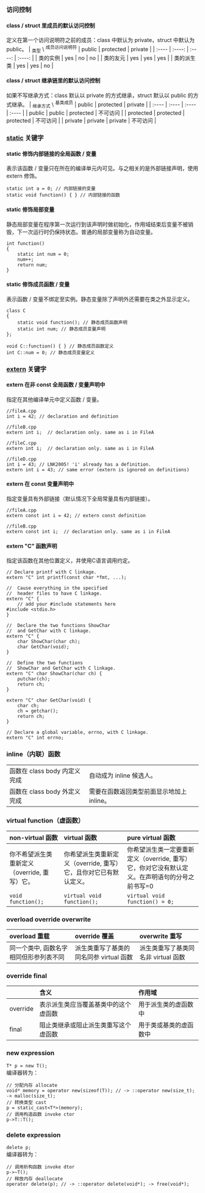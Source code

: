 ### 访问控制
#### class / struct 里成员的默认访问控制
定义在第一个访问说明符之前的成员：class 中默认为 private，struct 中默认为 public。
| <sub>类型</sub> \ <sup>成员访问说明符</sup> | public | protected | private |
| :---- | :----: | :----: | :----: |
| 类的实例 | yes  | no | no |
| 类的友元 | yes | yes | yes |
| 类的派生类 | yes | yes | no |

#### class / struct 继承链里的默认访问控制
如果不写继承方式：class 默认以 private 的方式继承，struct 默认以 public 的方式继承。
| <sub>继承方式</sub> \ <sup>基类成员</sup> | public | protected | private |
| :---- | :---- | :---- | :---- |
| public | public  | protected | 不可访问 |
| protected | protected | protected | 不可访问 |
| private | private | private | 不可访问 |

### [static](https://www.zhihu.com/question/274217344/answer/379696251) 关键字
#### static 修饰内部链接的全局函数 / 变量
表示该函数 / 变量只在所在的编译单元内可见。与之相关的是外部链接声明，使用 extern 修饰。
``` 
static int a = 0; // 内部链接的变量
static void function() { } // 内部链接的函数
```

#### static 修饰局部变量
静态局部变量在程序第一次运行到该声明时做初始化，作用域结束后变量不被销毁，下一次运行时仍保持状态。普通的局部变量称为自动变量。
```
int function()
{
    static int num = 0;
    num++;
    return num;
}
```

#### static 修饰成员函数 / 变量
表示函数 / 变量不绑定至实例。静态变量除了声明外还需要在类之外显示定义。
```
class C
{
    static void function(); // 静态成员函数声明
    static int num; // 静态成员变量声明
};

void C::function() { } // 静态成员函数定义
int C::num = 0; // 静态成员变量定义
```

### [extern](https://docs.microsoft.com/en-us/cpp/cpp/extern-cpp?view=msvc-160) 关键字
#### extern 在非 const 全局函数 / 变量声明中
指定在其他编译单元中定义函数 / 变量。
```
//fileA.cpp
int i = 42; // declaration and definition

//fileB.cpp
extern int i;  // declaration only. same as i in FileA

//fileC.cpp
extern int i;  // declaration only. same as i in FileA

//fileD.cpp
int i = 43; // LNK2005! 'i' already has a definition.
extern int i = 43; // same error (extern is ignored on definitions)
```

#### extern 在 const 变量声明中
指定变量具有外部链接（默认情况下全局常量具有内部链接）。
```
//fileA.cpp
extern const int i = 42; // extern const definition

//fileB.cpp
extern const int i;  // declaration only. same as i in FileA
```

#### extern "C" 函数声明
指定该函数在其他位置定义，并使用C语言调用约定。
```
// Declare printf with C linkage.
extern "C" int printf(const char *fmt, ...);

//  Cause everything in the specified
//  header files to have C linkage.
extern "C" {
    // add your #include statements here
#include <stdio.h>
}

//  Declare the two functions ShowChar
//  and GetChar with C linkage.
extern "C" {
    char ShowChar(char ch);
    char GetChar(void);
}

//  Define the two functions
//  ShowChar and GetChar with C linkage.
extern "C" char ShowChar(char ch) {
    putchar(ch);
    return ch;
}

extern "C" char GetChar(void) {
    char ch;
    ch = getchar();
    return ch;
}

// Declare a global variable, errno, with C linkage.
extern "C" int errno;
```

### inline（内联）函数
| | |
| :---- | :---- |
| 函数在 class body 内定义完成 | 自动成为 inline 候选人。 |
| 函数在 class body 外定义完成 | 需要在函数返回类型前面显示地加上 inline。 |

### virtual function（虚函数）
| non-virtual 函数 | virtual 函数 | pure virtual 函数 |
| :-----| :---- | :---- |
| 你不希望派生类重新定义（override, 重写）它。 | 你希望派生类重新定义（override, 重写）它，且你对它已有默认定义。 | 你希望派生类一定要重新定义（override, 重写）它，你对它没有默认定义。在声明语句的分号之前书写=0 |
| `void function();` | `virtual void function();` | `virtual void function() = 0;` |

### overload override overwrite
| overload 重载 | override 覆盖 | overwrite 重写 |
| :---- | :---- | :---- |
| 同一个类中, 函数名字相同但形参列表不同 | 派生类重写了基类的同名同参 virtual 函数 | 派生类重写了基类同名非 virtual 函数 |

### override final
| | 含义 | 作用域 |
| :---- | :---- | :---- |
| override | 表示派生类应当覆盖基类中的这个虚函数 | 用于派生类的虚函数中 |
| final | 阻止类继承或阻止派生类重写这个虚函数 | 用于类或基类的虚函数中 |

### new expression
```T* p = new T();```</br>
编译器转为：
```
// 分配内存 allocate
void* memory = operator new(sizeof(T)); // -> ::operator new(size_t); -> malloc(size_t);
// 转换类型 cast
p = static_cast<T*>(memory);
// 调用构造函数 invoke ctor
p->T::T();
```

### delete expression
```delete p;```</br>
编译器转为：
```
// 调用析构函数 invoke dtor
p->~T();
// 释放内存 deallocate
operator delete(p); // -> ::operator delete(void*); -> free(void*);
```
